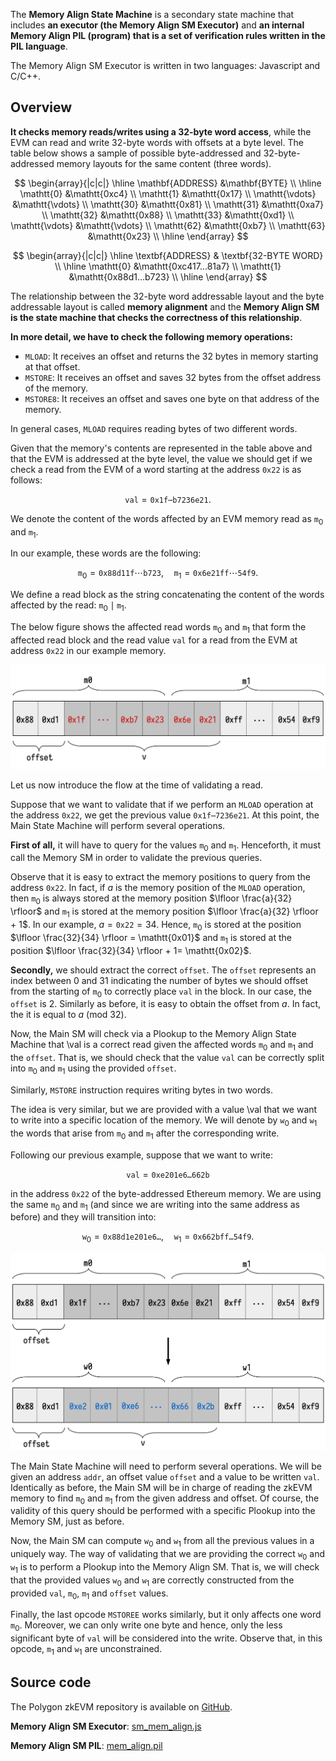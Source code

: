 The **Memory Align State Machine** is a secondary state machine that includes **an executor (the Memory Align SM Executor)** and **an internal Memory Align PIL (program) that is a set of verification rules written in the PIL language**.

The Memory Align SM Executor is written in two languages: Javascript and C/C++.

## Overview

**It checks memory reads/writes using a 32-byte word access**, while the EVM can read and write 32-byte words with offsets at a byte level. The table below shows a sample of possible byte-addressed and 32-byte-addressed memory layouts for the same content (three words).

$$
\begin{array}{|c|c|}
\hline
\mathbf{ADDRESS} &\mathbf{BYTE} \\ \hline
\mathtt{0} &\mathtt{0xc4} \\
\mathtt{1} &\mathtt{0x17} \\
\mathtt{\vdots} &\mathtt{\vdots} \\
\mathtt{30} &\mathtt{0x81} \\
\mathtt{31} &\mathtt{0xa7} \\
\mathtt{32} &\mathtt{0x88} \\
\mathtt{33} &\mathtt{0xd1} \\
\mathtt{\vdots} &\mathtt{\vdots} \\
\mathtt{62} &\mathtt{0xb7} \\
\mathtt{63} &\mathtt{0x23} \\
\hline
\end{array}
$$

$$
\begin{array}{|c|c|}
\hline
\textbf{ADDRESS} & \textbf{32-BYTE WORD} \\ \hline
\mathtt{0} &\mathtt{0xc417...81a7} \\
\mathtt{1} &\mathtt{0x88d1...b723} \\
\hline
\end{array}
$$

The relationship between the 32-byte word addressable layout and the byte addressable layout is called **memory alignment** and the **Memory Align SM is the state machine that checks the correctness of this relationship**.

**In more detail, we have to check the following memory operations:**

- $\mathtt{MLOAD}$: It receives an offset and returns the 32 bytes in memory starting at that offset.
- $\mathtt{MSTORE}$: It receives an offset and saves 32 bytes from the offset address of the memory.
- $\mathtt{MSTORE8}$: It receives an offset and saves one byte on that address of the memory.

In general cases, $\mathtt{MLOAD}$ requires reading bytes of two different words.

Given that the memory's contents are represented in the table above and that the EVM is addressed at the byte level, the value we should get if we check a read from the EVM of a word starting at the address $\mathtt{0x22}$ is as follows:

$$
\mathtt{val} = \mathtt{0x1f \cdots b7236e21}.
$$

We denote the content of the words affected by an EVM memory read as $\mathtt{m}_0$ and $\mathtt{m}_1$.

In our example, these words are the following:

$$
\mathtt{m}_0 = \mathtt{0x} \mathtt{88d11f} \cdots \mathtt{b723},
\quad \mathtt{m}_1 = \mathtt{0x} \mathtt{6e21ff} \cdots \mathtt{54f9}.
$$

We define a read block as the string concatenating the content of the words affected by the read: $\mathtt{m}_0 \mid \mathtt{m}_1$.

The below figure shows the affected read words $\mathtt{m}_0$ and $\mathtt{m}_1$ that form the affected read block and the read value $\mathtt{val}$ for a read from the EVM at address $\mathtt{0x22}$ in our example memory.

![Schema of MLOAD Example](../../../img/zkEVM/01mem-align-schm-mld-eg.png)

Let us now introduce the flow at the time of validating a read.

Suppose that we want to validate that if we perform an $\mathtt{MLOAD}$ operation at the address $\mathtt{0x22}$, we get the previous value $\mathtt{0x1f\dotsb7236e21}$. At this point, the Main State Machine will perform several operations.

**First of all,** it will have to query for the values $\mathtt{m}_0$ and $\mathtt{m}_1$. Henceforth, it must call the Memory SM in order to validate the previous queries.

Observe that it is easy to extract the memory positions to query from the address $\mathtt{0x22}$. In fact, if $a$ is the memory position of the $\mathtt{MLOAD}$ operation, then $\mathtt{m}_0$ is always stored at the memory position $\lfloor \frac{a}{32} \rfloor$ and $\mathtt{m}_1$ is stored at the memory position $\lfloor \frac{a}{32} \rfloor + 1$. In our example, $a = \mathtt{0x22} = 34$. Hence, $\mathtt{m}_0$ is stored at the position $\lfloor \frac{32}{34} \rfloor = \mathtt{0x01}$ and $\mathtt{m}_1$ is stored at the position $\lfloor \frac{32}{34} \rfloor + 1= \mathtt{0x02}$.

**Secondly,** we should extract the correct $\mathtt{offset}$. The $\mathtt{offset}$ represents an index between $0$ and $31$ indicating the number of bytes we should offset from the starting of $\mathtt{m}_0$ to correctly place $\mathtt{val}$ in the block. In our case, the $\mathtt{offset}$ is $2$. Similarly as before, it is easy to obtain the offset from $a$. In fact, the it is equal to $a$ $(\mathrm{mod} \ 32)$.

Now, the Main SM will check via a Plookup to the Memory Align State Machine that \val is a correct read given the affected words $\mathtt{m}_0$ and $\mathtt{m}_1$ and the $\mathtt{offset}$. That is, we should check that the value $\mathtt{val}$ can be correctly split into $\mathtt{m}_0$ and $\mathtt{m}_1$ using the provided $\mathtt{offset}$.

Similarly, $\mathtt{MSTORE}$ instruction requires writing bytes in two words.

The idea is very similar, but we are provided with a value \val that we want to write into a specific location of the memory. We will denote by $\mathtt{w}_0$ and $\mathtt{w}_1$ the words that arise from $\mathtt{m}_0$ and $\mathtt{m}_1$ after the corresponding write.

Following our previous example, suppose that we want to write:

$$
\mathtt{val} = \mathtt{0xe201e6\dots662b}
$$

in the address $\mathtt{0x22}$ of the byte-addressed Ethereum memory. We are using the same $\mathtt{m}_0$ and $\mathtt{m}_1$ (and since we are writing into the same address as before) and they will transition into:

$$
\mathtt{w}_0 = \mathtt{0x88d1} \mathtt{e201e6\dots},\quad \mathtt{w}_1 = \mathtt{0x} \mathtt{662b} \mathtt{ff\dots54f9}.
$$

![Schema of MSTORE example](../../../img/zkEVM/02mem-align-schm-mstr-eg.png)

The Main State Machine will need to perform several operations. We will be given an address $\mathtt{addr}$, an offset value $\mathtt{offset}$ and a value to be written $\mathtt{val}$. Identically as before, the Main SM will be in charge of reading the zkEVM memory to find $\mathtt{m}_0$ and $\mathtt{m}_1$ from the given address and offset. Of course, the validity of this query should be performed with a specific Plookup into the Memory SM, just as before.

Now, the Main SM can compute $\mathtt{w}_0$ and $\mathtt{w}_1$ from all the previous values in a uniquely way. The way of validating that we are providing the correct $\mathtt{w}_0$ and $\mathtt{w}_1$ is to perform a Plookup into the Memory Align SM. That is, we will check that the provided values $\mathtt{w}_0$ and $\mathtt{w}_1$ are correctly constructed from the provided $\mathtt{val}$, $\mathtt{m}_0$, $\mathtt{m}_1$ and $\mathtt{offset}$ values.

Finally, the last opcode $\mathtt{MSTOREE}$ works similarly, but it only affects one word $\mathtt{m}_0$. Moreover, we can only write one byte and hence, only the less significant byte of $\mathtt{val}$ will be considered into the write. Observe that, in this opcode, $\mathtt{m}_1$ and $\mathtt{w}_1$ are unconstrained.

## Source code

The Polygon zkEVM repository is available on [GitHub](https://github.com/0xPolygonHermez).

**Memory Align SM Executor**: [sm_mem_align.js](https://github.com/0xPolygonHermez/zkevm-proverjs/tree/main/src/sm/sm_mem_align.js)

**Memory Align SM PIL**: [mem_align.pil](https://github.com/0xPolygonHermez/zkevm-proverjs/blob/main/pil/mem_align.pil)
